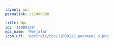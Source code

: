 ```yaml
---
layout: npc
permalink: /11000328

title: Npc
id: '11000328'
npc_name: 'Merjafar'
icon_url: 'portrait/npc/11000128_packman2_p.png'
---
```

